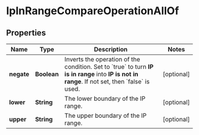 

# IpInRangeCompareOperationAllOf


## Properties

| Name | Type | Description | Notes |
|------------ | ------------- | ------------- | -------------|
|**negate** | **Boolean** | Inverts the operation of the condition. Set to &#x60;true&#x60; to turn **IP is in range** into **IP is not in range**.    If not set, then &#x60;false&#x60; is used. |  [optional] |
|**lower** | **String** | The lower boundary of the IP range. |  [optional] |
|**upper** | **String** | The upper boundary of the IP range. |  [optional] |



